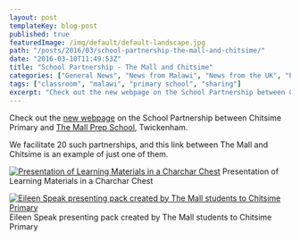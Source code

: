 ```yaml
---
layout: post
templateKey: blog-post
published: true
featuredImage: /img/default/default-landscape.jpg
path: "/posts/2016/03/school-partnership-the-mall-and-chitsime/"
date: "2016-03-10T11:49:53Z"
title: "School Partnership - The Mall and Chitsime"
categories: ["General News", "News from Malawi", "News from the UK", "Projects"]
tags: ["classroom", "malawi", "primary school", "sharing"]
excerpt: "Check out the new webpage on the School Partnership between Chitsime Primary and The Mall Prep Scho..."
---
```


Check out the [new webpage](https://www.africanvision.org.uk/education/school-partnerships/school-partnership-chitsime-primary-the-mall-twickenham/) on the School Partnership between Chitsime Primary and [The Mall Prep School](https://www.themallschool.org.uk/), Twickenham.

We facilitate 20 such partnerships, and this link between The Mall and Chitsime is an example of just one of them.

[![Presentation of Learning Materials in a Charchar Chest](https://f000.backblazeb2.com/file/avm-wp-uploads/2016/03/Chitsime-charchar-chest-300x225.jpg)](https://f000.backblazeb2.com/file/avm-wp-uploads/2016/03/Chitsime-charchar-chest.jpg) Presentation of Learning Materials in a Charchar Chest

[![Eileen Speak presenting pack created by The Mall students to Chitsime Primary](https://f000.backblazeb2.com/file/avm-wp-uploads/2016/03/Chitsime-Eileen-giving-pack-300x225.jpg)](https://f000.backblazeb2.com/file/avm-wp-uploads/2016/03/Chitsime-Eileen-giving-pack.jpg) Eileen Speak presenting pack created by The Mall students to Chitsime Primary

